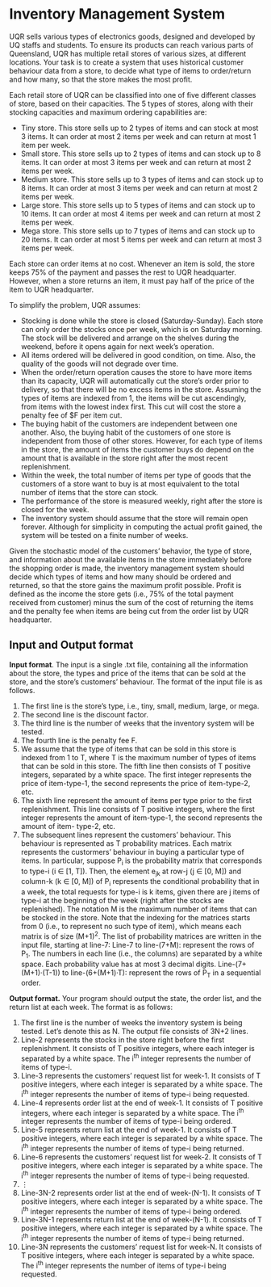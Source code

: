 # Inventory Management System
UQR sells various types of electronics goods, designed and developed by UQ staffs and students. To ensure its products can reach various parts of Queensland, UQR has multiple retail stores of various sizes, at different locations. Your task is to create a system that uses historical customer behaviour data from a store, to decide what type of items to order/return and how many, so that the store makes the most profit.

Each retail store of UQR can be classified into one of five different classes of store, based on their capacities. The 5 types of stores, along with their stocking capacities and maximum ordering capabilities are:
* Tiny store. This store sells up to 2 types of items and can stock at most 3 items.
It can order at most 2 items per week and can return at most 1 item per week.
* Small store. This store sells up to 2 types of items and can stock up to 8 items. It can order at most 3 items per week and can return at most 2 items per week.
* Medium store. This store sells up to 3 types of items and can stock up to 8 items. It can order at most 3 items per week and can return at most 2 items per week.
* Large store. This store sells up to 5 types of items and can stock up to 10 items. It can order at most 4 items per week and can return at most 2 items per week.
* Mega store. This store sells up to 7 types of items and can stock up to 20 items. It can order at most 5 items per week and can return at most 3 items per week.

Each store can order items at no cost. Whenever an item is sold, the store keeps 75% of the payment and passes the rest to UQR headquarter. However, when a store returns an item, it must pay half of the price of the item to UQR headquarter.

To simplify the problem, UQR assumes:
* Stocking is done while the store is closed (Saturday-Sunday). Each store can only order the stocks once per week, which is on Saturday morning. The stock will be delivered and arrange on the shelves during the weekend, before it opens again for next week’s operation.
* All items ordered will be delivered in good condition, on time. Also, the quality of the goods will not degrade over time.
* When the order/return operation causes the store to have more items than its capacity, UQR will automatically cut the store’s order prior to delivery, so that there will be no excess items in the store. Assuming the types of items are indexed from 1, the items will be cut ascendingly, from items with the lowest index first. This cut will cost the store a penalty fee of $F per item cut.
* The buying habit of the customers are independent between one another. Also, the buying habit of the customers of one store is independent from those of other stores. However, for each type of items in the store, the amount of items the customer buys do depend on the amount that is available in the store right after the most recent replenishment.
* Within the week, the total number of items per type of goods that the customers of a store want to buy is at most equivalent to the total number of items that the store can stock.
* The performance of the store is measured weekly, right after the store is closed for the week.
* The inventory system should assume that the store will remain open forever. Although for simplicity in computing the actual profit gained, the system will be tested on a finite number of weeks.

Given the stochastic model of the customers’ behavior, the type of store, and information about the available items in the store immediately before the shopping order is made, the inventory management system should decide which types of items and how many should be ordered and returned, so that the store gains the maximum profit possible. Profit is defined as the income the store gets (i.e., 75% of the total payment received from customer) minus the sum of the cost of returning the items and the penalty fee when items are being cut from the order list by UQR headquarter.

## Input and Output format
**Input format**. The input is a single .txt file, containing all the information about the store, the types and price of the items that can be sold at the store, and the store’s customers’ behaviour. The format of the input file is as follows.

1. The first line is the store’s type, i.e., tiny, small, medium, large, or mega.
2. The second line is the discount factor.
3. The third line is the number of weeks that the inventory system will be tested.
4. The fourth line is the penalty fee F.
5. We assume that the type of items that can be sold in this store is indexed from 1 to T, where T is the maximum number of types of items that can be sold in this store. The fifth line then consists of T positive integers, separated by a white space. The first integer represents the price of item-type-1, the second represents the price of item-type-2, etc.
6. The sixth line represent the amount of items per type prior to the first replenishment. This line consists of T positive integers, where the first integer represents the amount of item-type-1, the second represents the amount of item- type-2, etc.
7. The subsequent lines represent the customers’ behaviour. This behaviour is represented as T probability matrices. Each matrix represents the custormers’ behaviour in buying a particular type of items. In particular, suppose P<sub>i</sub> is the probability matrix that corresponds to type-i (i ∈ [1, T]). Then, the element e<sub>jk</sub> at row-j (j ∈ [0, M]) and column-k (k ∈ [0, M]) of P<sub>i</sub> represents the conditional probability that in a week, the total requests for type-i is k items, given there are j items of type-i at the beginning of the week (right after the stocks are replenished). The notation M is the maximum number of items that can be stocked in the store. Note that the indexing for the matrices starts from 0 (i.e., to represent no such type of item), which means each matrix is of size (M+1)<sup>2</sup>. The list of probability matrices are written in the input file, starting at line-7: Line-7 to line-(7+M): represent the rows of P<sub>1</sub>. The numbers in each line (i.e., the columns) are separated by a white space. Each probability value has at most 3 decimal digits. Line-(7+(M+1)·(T-1)) to line-(6+(M+1)·T): represent the rows of P<sub>T</sub> in a sequential order.

**Output format.** Your program should output the state, the order list, and the return list at each week. The format is as follows:

1. The first line is the number of weeks the inventory system is being tested. Let’s denote this as N. The output file consists of 3N+2 lines.
2. Line-2 represents the stocks in the store right before the first replenishment. It consists of T positive integers, where each integer is separated by a white space. The i<sup>th</sup> integer represents the number of items of type-i.
3. Line-3 represents the customers’ request list for week-1. It consists of T positive integers, where each integer is separated by a white space. The i<sup>th</sup> integer represents the number of items of type-i being requested.
4. Line-4 represents order list at the end of week-1. It consists of T positive integers, where each integer is separated by a white space. The i<sup>th</sup> integer represents the number of items of type-i being ordered.
5. Line-5 represents return list at the end of week-1. It consists of T positive integers, where each integer is separated by a white space. The i<sup>th</sup> integer represents the number of items of type-i being returned.
6. Line-6 represents the customers’ request list for week-2. It consists of T positive integers, where each integer is separated by a white space. The i<sup>th</sup> integer represents the number of items of type-i being requested.
7. ⋮
8. Line-3N-2 represents order list at the end of week-(N-1). It consists of T positive integers, where each integer is separated by a white space. The i<sup>th</sup> integer represents the number of items of type-i being ordered.
9. Line-3N-1 represents return list at the end of week-(N-1). It consists of T positive integers, where each integer is separated by a white space. The i<sup>th</sup> integer represents the number of items of type-i being returned.
10. Line-3N represents the customers’ request list for week-N. It consists of T positive integers, where each integer is separated by a white space. The i<sup>th</sup> integer represents the number of items of type-i being requested.
